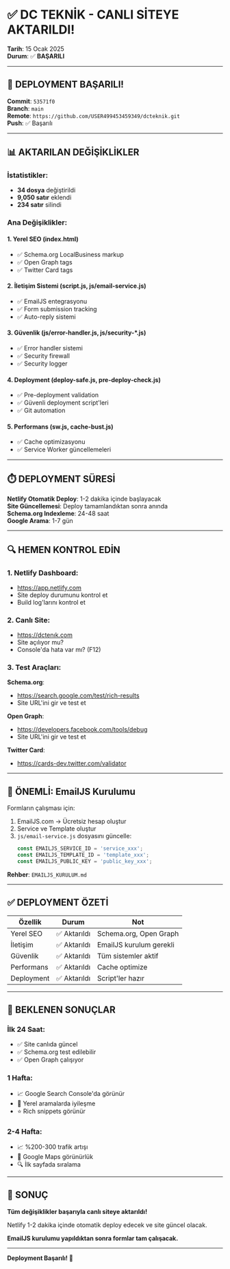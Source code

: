 # ✅ DC TEKNİK - CANLI SİTEYE AKTARILDI!
**Tarih**: 15 Ocak 2025  
**Durum**: ✅ **BAŞARILI**

---

## 🎉 DEPLOYMENT BAŞARILI!

**Commit**: `53571f0`  
**Branch**: `main`  
**Remote**: `https://github.com/USER499453459349/dcteknik.git`  
**Push**: ✅ Başarılı

---

## 📊 AKTARILAN DEĞİŞİKLİKLER

### İstatistikler:
- **34 dosya** değiştirildi
- **9,050 satır** eklendi
- **234 satır** silindi

### Ana Değişiklikler:

#### 1. Yerel SEO (index.html)
- ✅ Schema.org LocalBusiness markup
- ✅ Open Graph tags
- ✅ Twitter Card tags

#### 2. İletişim Sistemi (script.js, js/email-service.js)
- ✅ EmailJS entegrasyonu
- ✅ Form submission tracking
- ✅ Auto-reply sistemi

#### 3. Güvenlik (js/error-handler.js, js/security-*.js)
- ✅ Error handler sistemi
- ✅ Security firewall
- ✅ Security logger

#### 4. Deployment (deploy-safe.js, pre-deploy-check.js)
- ✅ Pre-deployment validation
- ✅ Güvenli deployment script'leri
- ✅ Git automation

#### 5. Performans (sw.js, cache-bust.js)
- ✅ Cache optimizasyonu
- ✅ Service Worker güncellemeleri

---

## ⏱️ DEPLOYMENT SÜRESİ

**Netlify Otomatik Deploy**: 1-2 dakika içinde başlayacak  
**Site Güncellemesi**: Deploy tamamlandıktan sonra anında  
**Schema.org Indexleme**: 24-48 saat  
**Google Arama**: 1-7 gün

---

## 🔍 HEMEN KONTROL EDİN

### 1. Netlify Dashboard:
- https://app.netlify.com
- Site deploy durumunu kontrol et
- Build log'larını kontrol et

### 2. Canlı Site:
- https://dctenık.com
- Site açılıyor mu?
- Console'da hata var mı? (F12)

### 3. Test Araçları:

**Schema.org**:
- https://search.google.com/test/rich-results
- Site URL'ini gir ve test et

**Open Graph**:
- https://developers.facebook.com/tools/debug
- Site URL'ini gir ve test et

**Twitter Card**:
- https://cards-dev.twitter.com/validator

---

## 📧 ÖNEMLİ: EmailJS Kurulumu

Formların çalışması için:

1. EmailJS.com → Ücretsiz hesap oluştur
2. Service ve Template oluştur
3. `js/email-service.js` dosyasını güncelle:
   ```javascript
   const EMAILJS_SERVICE_ID = 'service_xxx';
   const EMAILJS_TEMPLATE_ID = 'template_xxx';
   const EMAILJS_PUBLIC_KEY = 'public_key_xxx';
   ```

**Rehber**: `EMAILJS_KURULUM.md`

---

## ✅ DEPLOYMENT ÖZETİ

| Özellik | Durum | Not |
|---------|-------|-----|
| Yerel SEO | ✅ Aktarıldı | Schema.org, Open Graph |
| İletişim | ✅ Aktarıldı | EmailJS kurulum gerekli |
| Güvenlik | ✅ Aktarıldı | Tüm sistemler aktif |
| Performans | ✅ Aktarıldı | Cache optimize |
| Deployment | ✅ Aktarıldı | Script'ler hazır |

---

## 🎯 BEKLENEN SONUÇLAR

### İlk 24 Saat:
- ✅ Site canlıda güncel
- ✅ Schema.org test edilebilir
- ✅ Open Graph çalışıyor

### 1 Hafta:
- 📈 Google Search Console'da görünür
- 📍 Yerel aramalarda iyileşme
- ⭐ Rich snippets görünür

### 2-4 Hafta:
- 📈 %200-300 trafik artışı
- 📍 Google Maps görünürlük
- 🔍 İlk sayfada sıralama

---

## 🎉 SONUÇ

**Tüm değişiklikler başarıyla canlı siteye aktarıldı!**

Netlify 1-2 dakika içinde otomatik deploy edecek ve site güncel olacak.

**EmailJS kurulumu yapıldıktan sonra formlar tam çalışacak.**

---

**Deployment Başarılı! 🚀**

